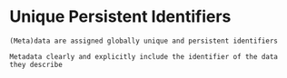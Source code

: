 # Unique Persistent Identifiers


```{admonition} FAIR PRINCIPLE F1
(Meta)data are assigned globally unique and persistent identifiers
```

```{admonition} FAIR PRICINPLE F3
Metadata clearly and explicitly include the identifier of the data they describe
```
